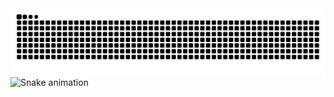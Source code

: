 <picture align="center">
  <source media="(prefers-color-scheme: dark)" srcset="https://raw.githubusercontent.com/vhfedatto/vhfedatto/output/github-contribution-grid-snake-dark.svg">
  <source media="(prefers-color-scheme: light)" srcset="https://raw.githubusercontent.com/vhfedatto/vhfedatto/output/github-contribution-grid-snake-dark.svg">
  <img align="center" alt="github contribution grid snake animation" src="https://raw.githubusercontent.com/vhfedatto/vhfedatto/output/github-contribution-grid-snake.svg">
</picture>

<img src="https://raw.githubusercontent.com/vhfedatto/vhfedatto/output/snake.svg" alt="Snake animation" />



